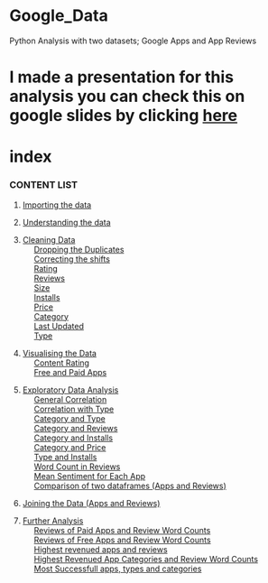 # Google_Data
Python Analysis with two datasets; Google Apps and App Reviews 

# I made a presentation for this analysis you can check this on google slides by clicking [here](https://github.com/minemi-su/Google_Data/blob/main/Google%20Data%20Analysis-mine.pdf)


# index
### **CONTENT LIST** 

1. [Importing the data](#1) <br/>
2. [Understanding the data](#2)  <br/>
3. [Cleaning Data](#3)         <br/>
&nbsp;&nbsp;&nbsp;&nbsp;  [Dropping the Duplicates](#x)   <br/>
&nbsp;&nbsp;&nbsp;&nbsp;  [Correcting the shifts](#a)   <br/>
&nbsp;&nbsp;&nbsp;&nbsp;  [Rating](#b)      <br/>
&nbsp;&nbsp;&nbsp;&nbsp;  [Reviews](#c)   <br/>
&nbsp;&nbsp;&nbsp;&nbsp;  [Size](#d)   <br/>
&nbsp;&nbsp;&nbsp;&nbsp;  [Installs](#e)   <br/>
&nbsp;&nbsp;&nbsp;&nbsp;  [Price](#f)   <br/>
&nbsp;&nbsp;&nbsp;&nbsp;  [Category](#g)  <br/>
&nbsp;&nbsp;&nbsp;&nbsp;  [Last Updated](#h)<br/>
&nbsp;&nbsp;&nbsp;&nbsp;  [Type](#i)<br/>


4. [Visualising the Data](#4) <br/>
&nbsp;&nbsp;&nbsp;&nbsp;  [Content Rating](#j)<br/>
&nbsp;&nbsp;&nbsp;&nbsp;  [Free and Paid Apps](#k)<br/>
5. [Exploratory Data Analysis](#5)  <br/>
&nbsp;&nbsp;&nbsp;&nbsp;  [General Correlation](#a1)   <br/>
&nbsp;&nbsp;&nbsp;&nbsp;  [Correlation with Type](#b1)   <br/>
&nbsp;&nbsp;&nbsp;&nbsp;  [Category and Type](#c1)   <br/>
&nbsp;&nbsp;&nbsp;&nbsp;  [Category and Reviews](#d1)   <br/>
&nbsp;&nbsp;&nbsp;&nbsp;  [Category and Installs](#e1)      <br/>
&nbsp;&nbsp;&nbsp;&nbsp;  [Category and Price](#f1)   <br/>
&nbsp;&nbsp;&nbsp;&nbsp;  [Type and Installs](#g1)   <br/>
&nbsp;&nbsp;&nbsp;&nbsp;  [Word Count in Reviews](#h1)   <br/>
&nbsp;&nbsp;&nbsp;&nbsp;  [Mean Sentiment for Each App](#i1)   <br/>
&nbsp;&nbsp;&nbsp;&nbsp;  [Comparison of two dataframes (Apps and Reviews)](#j1)   <br/>


6. [Joining the Data (Apps and Reviews)](#6)
7. [Further Analysis](#7) <br/>
&nbsp;&nbsp;&nbsp;&nbsp;  [Reviews of Paid Apps and Review Word Counts](#a2)   <br/>
&nbsp;&nbsp;&nbsp;&nbsp;  [Reviews of Free Apps and Review Word Counts](#d2)   <br/>
&nbsp;&nbsp;&nbsp;&nbsp;  [Highest revenued apps and reviews](#e2)   <br/>
&nbsp;&nbsp;&nbsp;&nbsp;  [Highest Revenued App Categories and Review Word Counts](#b2)   <br/>
&nbsp;&nbsp;&nbsp;&nbsp;  [Most Successfull apps, types and categories](#c2)   <br/>

